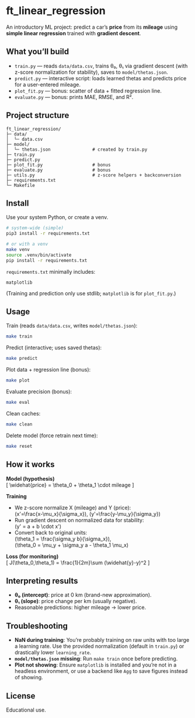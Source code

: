 # ft_linear_regression

An introductory ML project: predict a car’s **price** from its **mileage** using **simple linear regression** trained with **gradient descent**.

## What you’ll build
- `train.py` — reads `data/data.csv`, trains θ₀, θ₁ via gradient descent (with z-score normalization for stability), saves to `model/thetas.json`.
- `predict.py` — interactive script: loads learned thetas and predicts price for a user-entered mileage.
- `plot_fit.py` — bonus: scatter of data + fitted regression line.
- `evaluate.py` — bonus: prints MAE, RMSE, and R².

## Project structure
```
ft_linear_regression/
├─ data/
│  └─ data.csv
├─ model/
│  └─ thetas.json                # created by train.py
├─ train.py
├─ predict.py
├─ plot_fit.py                   # bonus
├─ evaluate.py                   # bonus
├─ utils.py                      # z-score helpers + backconversion
├─ requirements.txt
└─ Makefile
```

## Install

Use your system Python, or create a venv.

```bash
# system-wide (simple)
pip3 install -r requirements.txt

# or with a venv
make venv
source .venv/bin/activate
pip install -r requirements.txt
```

`requirements.txt` minimally includes:

```
matplotlib
```

(Training and prediction only use stdlib; `matplotlib` is for `plot_fit.py`.)

## Usage

Train (reads `data/data.csv`, writes `model/thetas.json`):
```bash
make train
```

Predict (interactive; uses saved thetas):
```bash
make predict
```

Plot data + regression line (bonus):
```bash
make plot
```

Evaluate precision (bonus):
```bash
make eval
```

Clean caches:
```bash
make clean
```

Delete model (force retrain next time):
```bash
make reset
```

## How it works

**Model (hypothesis)**  
\[
\widehat{price} = \theta_0 + \theta_1 \cdot mileage
\]

**Training**  
- We z-score normalize X (mileage) and Y (price):  
  \(x'=\frac{x-\mu_x}{\sigma_x}\), \(y'=\frac{y-\mu_y}{\sigma_y}\)
- Run gradient descent on normalized data for stability:  
  \(y' = a + b \cdot x'\)
- Convert back to original units:  
  \(\theta_1 = \frac{\sigma_y b}{\sigma_x}\),  
  \(\theta_0 = \mu_y + \sigma_y a - \theta_1 \mu_x\)

**Loss (for monitoring)**  
\[
J(\theta_0,\theta_1) = \frac{1}{2m}\sum (\widehat{y}-y)^2
\]

## Interpreting results
- **θ₀ (intercept)**: price at 0 km (brand-new approximation).
- **θ₁ (slope)**: price change per km (usually negative).
- Reasonable predictions: higher mileage → lower price.

## Troubleshooting

- **NaN during training**: You’re probably training on raw units with too large a learning rate. Use the provided normalization (default in `train.py`) or drastically lower `learning_rate`.
- **`model/thetas.json` missing**: Run `make train` once before predicting.
- **Plot not showing**: Ensure `matplotlib` is installed and you’re not in a headless environment, or use a backend like `Agg` to save figures instead of showing.

## License
Educational use.
